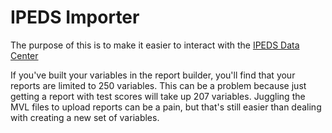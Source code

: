 IPEDS Importer
==============

The purpose of this is to make it easier to interact with the [IPEDS Data
Center](nces.ed.gov/ipeds/datacenter/Default.aspx)

If you've built your variables in the report builder, you'll find that your
reports are limited to 250 variables. This can be a problem because just
getting a report with test scores will take up 207 variables. Juggling the MVL
files to upload reports can be a pain, but that's still easier than dealing
with creating a new set of variables.
